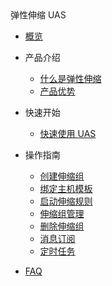 <div class="sidebar_title icon-product__uas" title="弹性伸缩 UAS">弹性伸缩 UAS</div>

- [概览](/uas/README.md)
- 产品介绍

  - [什么是弹性伸缩](/uas/introduction/concept.md)
  - [产品优势](/uas/guide/benefits.md)

- 快速开始

  - [快速使用 UAS](/uas/guide/quickstart.md)

- 操作指南

  - [创建伸缩组](/uas/guide/createtask.md)
  - [绑定主机模板](/uas/guide/createhost.md)
  - [启动伸缩规则](/uas/guide/startrules.md)
  - [伸缩组管理](/uas/guide/lbuhost.md)
  - [删除伸缩组](/uas/guide/deletetask.md)
  - [消息订阅](/uas/guide/message.md)
  - [定时任务](/uas/guide/schedule.md)

- [FAQ](/uas/faq.md)
